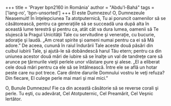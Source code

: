 +++
title = 'Prayer bpn2160 in România'
author = "Abdu'l-Bahá"
tags = ['lang-ro', 'bpn-unsorted']
+++
El este Dumnezeu! O, Dumnezeule Neasemuit!
În înţelepciunea Ta atotputernică, Tu ai poruncit oamenilor să se căsătorească, pentru ca generaţiile să se succeadă una după alta în această lume terestră şi pentru ca, atât cât va dura lumea, oamenii să Te slujescă la Pragul Unicităţii Tale cu servitudine şi veneraţie, cu bucurie, adoraţie şi laudă. „Am creat spirite şi oameni numai pentru ca ei să Mă adore.” De aceea, cunună în raiul îndurării Tale aceste două păsări din cuibul iubirii Tale, şi ajută-le să dobândescă harul Tău etern; pentru ca din uniunea acestor două mări de iubire să se înalţe un val de tandreţe care să arunce pe ţărmurile vieţii perlele unor vlăstare pure şi alese. „El a eliberat cele două mări pentru ca ele să se întâlnească. Între ele se află un hotar peste care nu pot trece. Care dintre darurile Domnului vostru le veţi refuza? Din fiecare, El culege perle mai mari şi mai mici.”

O, Bunule Dumnezeu! Fie ca din această căsătorie să se reverse corali şi perle. Tu eşti, cu adevărat, Cel Atotputernic, Cel Preamărit, Cel Veşnic Iertător.
